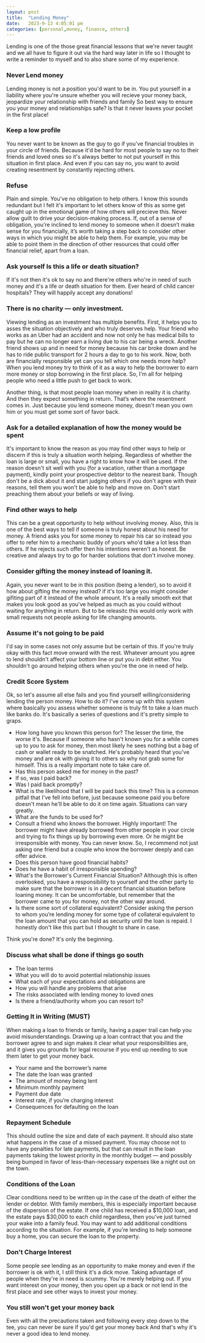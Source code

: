 ```yaml
---
layout: post
title:  "Lending Money"
date:   2023-9-13 4:05:01 pm
categories: [personal,money, finance, others]
---
```


Lending is one of the those great financial lessons that we're never taught and we all have to figure it out via the hard way later
in life so I thought to write a reminder to myself and to also share some of my experience.

### Never Lend money
Lending money is not a position you'd want to be in. You put yourself in a liability where you're unsure whether
you will recieve your money back, jeopardize your relationship with friends and family 
So best way to ensure you your money and relationships safe? Is that it never leaves your pocket in the first place!

### Keep a low profile
You never want to be known as the guy to go if you've financial troubles in your circle of friends. Because it'd be hard for most people to say no to their friends and loved ones
so it's always better to not put yourself in this situation in first place. And even if you can say no, you want to avoid
creating resentment by constantly rejecting others.

### Refuse
Plain and simple. You've no obligation to help others. I know this sounds redundant but I felt it's
important to let others know of this as some get caught up in the emotional game of how others will precieve this.
Never allow guilt to drive your decision-making process. If, out of a sense of obligation, you’re inclined to lend money
to someone when it doesn’t make sense for you financially, it’s worth taking a step back to consider other ways in which you might be able to help them. For example, you may be able to point them in the direction of other resources that could offer financial relief, apart from a loan.

### Ask yourself Is this a life or death situation?
If it's not then it's ok to say no and there're others who're in need of such money and it's a life
or death situation for them. Ever heard of child cancer hospitals? They will happily accept any donations! 

### There is no charity — only investment.

Viewing lending as an investment has multiple benefits. First, it helps you to asses the situation objectively and who truly deserves help.
Your friend who works as an Uber had an accident and now not only he has medical bills to pay but he can no longer earn a living due to his car being a wreck.
Another friend shows up and in need for money because his car broke down and he
has to ride public transport for 2 hours a day to go to his work. Now, both are financially responsible yet can you tell which one needs more help?
When you lend money try to think of it as a way to help the borrower to earn more money or stop borrowing in the first place.
So, I'm all for helping people who need a little push to get back to work.

Another thing, is that most people loan money when in reality it is charity. And then they expect something in return. That’s where the resentment comes in.
Just because you lend someone money, doesn't mean you own him or you must get some sort of favor back. 

### Ask for a detailed explanation of how the money would be spent
It's important to know the reason as you may find other ways to help or discern if this is truly a situation worth helping.
Regardless of whether the loan is large or small, you have a right to know how it will be used.
If the reason doesn't sit well with you (for a vacation, rather than a mortgage payment), kindly point your prospective debtor to the nearest bank.
Though don't be a dick about it and start judging others if you don't agree with their reasons, tell them you won't be able
to help and move on. Don't start preaching them about your beliefs or way of living.

### Find other ways to help
This can be a great opportunity to help without involving money. Also, this is one of the best ways
to tell if someone is truly honest about his need for money. A friend asks you for some money to repair
his car so instead you offer to refer him to a mechanic buddy of yours who'd take a lot less than others. If he rejects such
offer then his intentions weren't as honest. Be creative and always try to go for harder solutions that don't involve money. 

### Consider gifting the money instead of loaning it.
Again, you never want to be in this position (being a lender), so to avoid it how about gifting the money instead? if it's too
large you might consider gifiting part of it instead of the whole amount. It's a really smooth exit that makes you look good
as you've helped as much as you could without waiting for anything in return. But to be releasitc this would only work with
small requests not people asking for life changing amounts.

### Assume it's not going to be paid
I'd say in some cases not only assume but be certain of this. If you're truly okay with this
fact move onward with the rest. Whatever amount you agree to lend shouldn't affect your bottom line or put you in debt either.
You shouldn't go around helping others when you're the one in need of help. 

### Credit Score System
Ok, so let's assume all else fails and you find yourself willing/considering lending the person money. How to do it? I've come
up with this system where basically you assess whether someone is truly fit to take a loan much like banks do. It's basically
a series of questions and it's pretty simple to graps.

- How long have you known this person for? The lesser the time, the worse it's. Because if someone who hasn't known you for
a while comes up to you to ask for money, then most likely he sees nothing but a bag of cash or wallet ready to be snatched.
He's probably heard that you've money and are ok with giving it to others so why not grab some for himself. This is a really
important note to take care of.
- Has this person asked me for money in the past?
- If so, was I paid back?
- Was I paid back promptly?
- What is the likelihood that I will be paid back this time? This is a common pitfall that I've fell into before, just because
someone paid you before doesn't mean he'll be able to do it on time again. Situations can vary greatly.
- What are the funds to be used for?
- Consult a friend who knows the borrower. Highly important! The borrower might have already borrowed from other
people in your circle and trying to fix things up by borrowing even more. Or he might be irresponsible with money. You can never
know. So, I recommend not just asking one friend but a couple who know the borrower deeply and can offer advice.
- Does this person have good financial habits?
- Does he have a habit of irresponsible spending?
- What's the Borrower's Current Financial Situation?
Although this is often overlooked, you have a responsibility to yourself and the other party to make sure
that the borrower is in a decent financial situation before loaning money. It can be uncomfortable, but remember
that the borrower came to you for money, not the other way around.
- Is there some sort of collateral equivalent?
Consider asking the person to whom you’re lending money for some type of collateral equivalent to the loan amount
that you can hold as security until the loan is repaid. I honestly don't like this part but I thought to share in case.

Think you're done? It's only the beginning.

### Discuss what shall be done if things go south
- The loan terms
- What you will do to avoid potential relationship issues
- What each of your expectations and obligations are
- How you will handle any problems that arise
- The risks associated with lending money to loved ones
- Is there a friend/authority whom you can resort to? 

### Getting It in Writing (MUST)

When making a loan to friends or family, having a paper trail can help you avoid misunderstandings. Drawing up a loan contract that you and the borrower agree to and sign makes it clear what your responsibilities are, and it gives you grounds for legal recourse if you end up needing to sue them later to get your money back. 

- Your name and the borrower’s name
- The date the loan was granted
- The amount of money being lent
- Minimum monthly payment
- Payment due date
- Interest rate, if you’re charging interest
- Consequences for defaulting on the loan

### Repayment Schedule

This should outline the size and date of each payment. It should also state what happens in the case of a missed payment. You may choose not to have any penalties for late payments, but that can result in the loan payments taking the lowest priority in the monthly budget — and possibly being bumped in favor of less-than-necessary expenses like a night out on the town.

### Conditions of the Loan

Clear conditions need to be written up in the case of the death of either the lender or debtor. With family members, this is especially important because of the dispersion of the estate. If one child has received a $10,000 loan, and the estate pays $30,000 to each child regardless, then you've just turned your wake into a family feud. You may want to add additional conditions according to the situation. For example, if you're lending to help someone buy a home, you can secure the loan to the property.

### Don't Charge Interest

Some people see lending as an opportunity to make money and even if the borrower is ok with it, I still think it's a dick move.
Taking advantage of people when they're in need is scummy. You're merely helping out. If you want interest on your money, then you open up a back or
not lend in the first place and see other ways to invest your money.

### You still won't get your money back

Even with all the precautions taken and following every step down to the tee, you can never be sure if you'd get your money back
And that's why it's never a good idea to lend money.
